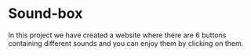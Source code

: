 # Sound-box
In this project we have created a website where there are 6 buttons containing different sounds and you can enjoy them by clicking on them.
